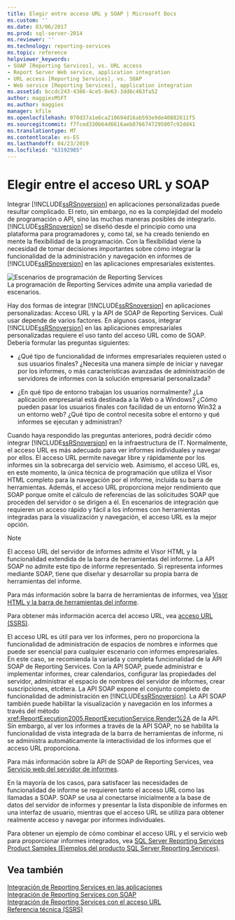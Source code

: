 ```yaml
---
title: Elegir entre acceso URL y SOAP | Microsoft Docs
ms.custom: ''
ms.date: 03/06/2017
ms.prod: sql-server-2014
ms.reviewer: ''
ms.technology: reporting-services
ms.topic: reference
helpviewer_keywords:
- SOAP [Reporting Services], vs. URL access
- Report Server Web service, application integration
- URL access [Reporting Services], vs. SOAP
- Web service [Reporting Services], application integration
ms.assetid: bccdc243-4366-4ce5-8e63-3dd6c463fa52
author: maggiesMSFT
ms.author: maggies
manager: kfile
ms.openlocfilehash: 070d37a1e6ca210694d16ab593e9de40882611f5
ms.sourcegitcommit: f7fced330b64d6616aeb8766747295807c92dd41
ms.translationtype: MT
ms.contentlocale: es-ES
ms.lasthandoff: 04/23/2019
ms.locfileid: "63192985"
---
```

# <a name="choosing-between-url-access-and-soap"></a>Elegir entre el acceso URL y SOAP
  Integrar [!INCLUDE[ssRSnoversion](../../includes/ssrsnoversion-md.md)] en aplicaciones personalizadas puede resultar complicado. El reto, sin embargo, no es la complejidad del modelo de programación o API, sino las muchas maneras posibles de integrarlo. [!INCLUDE[ssRSnoversion](../../includes/ssrsnoversion-md.md)] se diseñó desde el principio como una plataforma para programadores y, como tal, se ha creado teniendo en mente la flexibilidad de la programación. Con la flexibilidad viene la necesidad de tomar decisiones importantes sobre cómo integrar la funcionalidad de la administración y navegación en informes de [!INCLUDE[ssRSnoversion](../../includes/ssrsnoversion-md.md)] en las aplicaciones empresariales existentes.  
  
 ![Escenarios de programación de Reporting Services](../../../2014/reporting-services/media/bk-ext-04.gif "escenarios de programación de Reporting Services")  
La programación de Reporting Services admite una amplia variedad de escenarios.  
  
 Hay dos formas de integrar [!INCLUDE[ssRSnoversion](../../includes/ssrsnoversion-md.md)] en aplicaciones personalizadas: Acceso URL y la API de SOAP de Reporting Services. Cuál usar depende de varios factores. En algunos casos, integrar [!INCLUDE[ssRSnoversion](../../includes/ssrsnoversion-md.md)] en las aplicaciones empresariales personalizadas requiere el uso tanto del acceso URL como de SOAP. Debería formular las preguntas siguientes:  
  
-   ¿Qué tipo de funcionalidad de informes empresariales requieren usted o sus usuarios finales? ¿Necesita una manera simple de iniciar y navegar por los informes, o más características avanzadas de administración de servidores de informes con la solución empresarial personalizada?  
  
-   ¿En qué tipo de entorno trabajan los usuarios normalmente? ¿La aplicación empresarial está destinada a la Web o a Windows? ¿Cómo pueden pasar los usuarios finales con facilidad de un entorno Win32 a un entorno web? ¿Qué tipo de control necesita sobre el entorno y qué informes se ejecutan y administran?  
  
 Cuando haya respondido las preguntas anteriores, podrá decidir cómo integrar [!INCLUDE[ssRSnoversion](../../includes/ssrsnoversion-md.md)] en la infraestructura de IT. Normalmente, el acceso URL es más adecuado para ver informes individuales y navegar por ellos. El acceso URL permite navegar libre y rápidamente por los informes sin la sobrecarga del servicio web. Asimismo, el acceso URL es, en este momento, la única técnica de programación que utiliza el Visor HTML completo para la navegación por el informe, incluida su barra de herramientas. Además, el acceso URL proporciona mejor rendimiento que SOAP porque omite el cálculo de referencias de las solicitudes SOAP que proceden del servidor o se dirigen a él. En escenarios de integración que requieren un acceso rápido y fácil a los informes con herramientas integradas para la visualización y navegación, el acceso URL es la mejor opción.  
  
> [!NOTE]  
>  El acceso URL del servidor de informes admite el Visor HTML y la funcionalidad extendida de la barra de herramientas del informe. La API SOAP no admite este tipo de informe representado. Si representa informes mediante SOAP, tiene que diseñar y desarrollar su propia barra de herramientas del informe.  
  
 Para más información sobre la barra de herramientas de informes, vea [Visor HTML y la barra de herramientas del informe](../html-viewer-and-the-report-toolbar.md).  
  
 Para obtener más información acerca del acceso URL, vea [acceso URL &#40;SSRS&#41;](../url-access-ssrs.md).  
  
 El acceso URL es útil para ver los informes, pero no proporciona la funcionalidad de administración de espacios de nombres e informes que puede ser esencial para cualquier escenario con informes empresariales. En este caso, se recomienda la variada y completa funcionalidad de la API SOAP de Reporting Services. Con la API SOAP, puede administrar e implementar informes, crear calendarios, configurar las propiedades del servidor, administrar el espacio de nombres del servidor de informes, crear suscripciones, etcétera. La API SOAP expone el conjunto completo de funcionalidad de administración en [!INCLUDE[ssRSnoversion](../../includes/ssrsnoversion-md.md)]. La API SOAP también puede habilitar la visualización y navegación en los informes a través del método <xref:ReportExecution2005.ReportExecutionService.Render%2A> de la API. Sin embargo, al ver los informes a través de la API SOAP, no se habilita la funcionalidad de vista integrada de la barra de herramientas de informe, ni se administra automáticamente la interactividad de los informes que el acceso URL proporciona.  
  
 Para más información sobre la API de SOAP de Reporting Services, vea [Servicio web del servidor de informes](../report-server-web-service/report-server-web-service.md).  
  
 En la mayoría de los casos, para satisfacer las necesidades de funcionalidad de informe se requieren tanto el acceso URL como las llamadas a SOAP. SOAP se usa al conectarse inicialmente a la base de datos del servidor de informes y presentar la lista disponible de informes en una interfaz de usuario, mientras que el acceso URL se utiliza para obtener realmente acceso y navegar por informes individuales.  
  
 Para obtener un ejemplo de cómo combinar el acceso URL y el servicio web para proporcionar informes integrados, vea [SQL Server Reporting Services Product Samples (Ejemplos del producto SQL Server Reporting Services)](https://go.microsoft.com/fwlink/?LinkId=177889).  
  
## <a name="see-also"></a>Vea también  
 [Integración de Reporting Services en las aplicaciones](../../../2014/reporting-services/application-integration/integrating-reporting-services-into-applications.md)   
 [Integración de Reporting Services con SOAP](../application-integration/integrating-reporting-services-using-soap.md)   
 [Integración de Reporting Services con el acceso URL](../application-integration/integrating-reporting-services-using-url-access.md)   
 [Referencia técnica &#40;SSRS&#41;](../../../2014/reporting-services/technical-reference-ssrs.md)  
  
  
